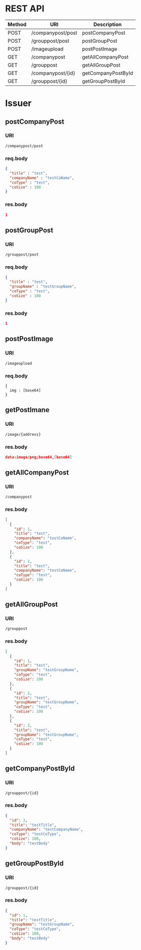 # REST API

| Method | URI               | Description        |
|--------|-------------------|--------------------|
| POST   | /companypost/post | postCompanyPost    |
| POST   | /grouppost/post   | postGroupPost      |
| POST   | /imageupload      | postPostImage      |
| GET    | /companypost      | getAllCompanyPost  |
| GET    | /grouppost        | getAllGroupPost    |
| GET    | /companypost/{id} | getCompanyPostById |
| GET    | /grouppost/{id}   | getGroupPostById   |

# Issuer

## postCompanyPost

### URI

```
/companypost/post
```

### req.body
```json
{
  "title" : "test",
  "companyName" : "testCoName",
  "coType" : "test",
  "coSize" : 100
}
```

### res.body
```json
1
```

## postGroupPost

### URI

```
/grouppost/post
```

### req.body
```json
{
  "title" : "test",
  "groupName" : "testGroupName",
  "coType" : "test",
  "coSize" : 100
}
```

### res.body
```json
1
```

## postPostImage

### URI

```
/imageupload
```

### req.body
```formdata
{
  img : [base64]
}
```

## getPostImane

### URI

```
/image/{address}
```

### res.body
```json
data:image/png;base64,[base64]
```

## getAllCompanyPost

### URI

```
/companypost
```

### res.body

```json
[
  {
    "id": 1,
    "title": "test",
    "companyName": "testCoName",
    "coType": "test",
    "coSize": 100
  },
  {
    "id": 2,
    "title": "test",
    "companyName": "testCoName",
    "coType": "test",
    "coSize": 100
  }
]
```

## getAllGroupPost

### URI

```
/grouppost
```

### res.body

```json
[
  {
    "id": 1,
    "title": "test",
    "groupName": "testGroupName",
    "coType": "test",
    "coSize": 100
  },
  {
    "id": 2,
    "title": "test",
    "groupName": "testGroupName",
    "coType": "test",
    "coSize": 100
  },
  {
    "id": 3,
    "title": "test",
    "groupName": "testGroupName",
    "coType": "test",
    "coSize": 100
  }
]
```

## getCompanyPostById

### URI

```
/grouppost/{id}
```

### res.body

```json
{
  "id": 3,
  "title": "testTitle",
  "companyName": "testCompanyName",
  "coType": "testCoType",
  "coSize": 100,
  "body": "testBody"
}
```

## getGroupPostById

### URI

```
/grouppost/{id}
```

### res.body

```json
{
  "id": 1,
  "title": "testTitle",
  "groupName": "testGroupName",
  "coType": "testCoType",
  "coSize": 100,
  "body": "testBody"
}
```
